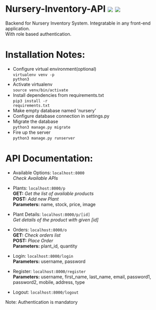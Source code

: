 # Nursery-Inventory-API <img src="https://img.shields.io/badge/django%20-%23092E20.svg?&style=for-the-badge&logo=django&logoColor=white"/> <img src="https://img.shields.io/badge/python%20-%2314354C.svg?&style=for-the-badge&logo=python&logoColor=white"/>
Backend for Nursery Inventory System. Integratable in any front-end application.
<br>With role based authentication.

# Installation Notes:
- Configure virtual environment(optional)<br>
<code>virtualenv venv -p python3</code>
- Activate virtualenv<br>
<code>source venv/bin/activate</code>
- Install dependencies from requirements.txt<br>
<code>pip3 install -r requirements.txt</code>
- Make empty database named 'nursery'
- Configure database connection in settings.py
- Migrate the database<br>
<code>python3 manage.py migrate</code>
- Fire up the server<br>
<code>python3 manage.py runserver</code>

# API Documentation:
- Available Options: <code>localhost:8000</code><br>
<i>Check Available APIs</i>
- Plants: <code>localhost:8000/p</code><br>
<b>GET:</b> <i>Get the list of available products</i><br>
<b>POST:</b> <i>Add new Plant</i><br>
<b>Parameters:</b> name, stock, price, image<br>
- Plant Details: <code>localhost:8000/p/[id]</code><br>
<i>Get details of the product with given [id]</i><br>
- Orders: <code>localhost:8000/o</code><br>
<b>GET:</b> <i>Check orders list</i><br>
<b>POST:</b> <i>Place Order</i><br>
<b>Parameters:</b> plant_id, quantity<br>

- Login: <code>localhost:8000/login</code><br>
<b>Parameters:</b>
username, password<br>
- Register: <code>localhost:8000/register</code><br>
<b>Parameters:</b>
username, first_name, last_name, email, password1, password2, mobile, address, type<br>
- Logout: <code>localhost:8000/logout</code>

Note: Authentication is mandatory

